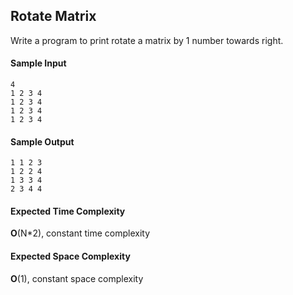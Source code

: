 ## **Rotate Matrix**
Write a program to print rotate a matrix by 1 number towards right. 


#### **Sample Input**
 	4
 	1 2 3 4
 	1 2 3 4
 	1 2 3 4
 	1 2 3 4

#### **Sample Output**
     
    1 1 2 3
    1 2 2 4
    1 3 3 4
    2 3 4 4        
            
            
#### **Expected Time Complexity**
__O__(N*2), constant time complexity 
#### **Expected Space Complexity**
__O__(1), constant space complexity 

